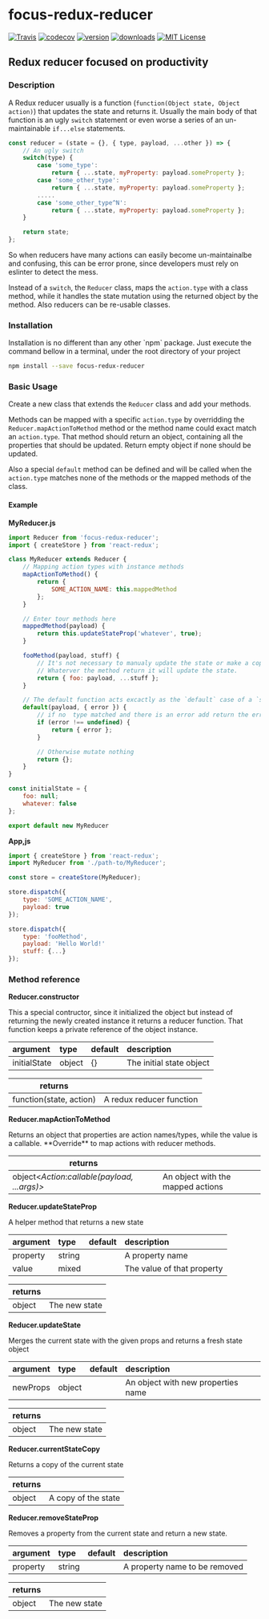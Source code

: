 # focus-redux-reducer

[![Travis](https://img.shields.io/travis/tavantzo/focus-redux-reducer.svg)](https://travis-ci.org/tavantzo/focus-redux-reducer)
[![codecov](https://codecov.io/gh/tavantzo/focus-redux-reducer/branch/master/graph/badge.svg)](https://codecov.io/gh/tavantzo/focus-redux-reducer)
[![version](https://img.shields.io/npm/v/focus-redux-reducer.svg)](https://www.npmjs.com/package/focus-redux-reducer
)
[![downloads](https://img.shields.io/npm/dm/focus-redux-reducer.svg)](https://www.npmjs.com/package/focus-redux-reducer)
[![MIT License](https://img.shields.io/npm/l/focus-redux-reducer.svg)](https://opensource.org/licenses/MIT)

## Redux reducer focused on productivity

### Description

A Redux reducer usually is a function (`function(Object state, Object action)`) that updates the state and returns it. Usually the main body of that function is an ugly `switch` statement or even worse a series of an un-maintainable `if...else` statements.

```javascript
const reducer = (state = {}, { type, payload, ...other }) => {
    // An ugly switch
    switch(type) {
        case 'some_type':
            return { ...state, myProperty: payload.someProperty };
        case 'some_other_type':
            return { ...state, myProperty: payload.someProperty };
        .....
        case 'some_other_type^N':
            return { ...state, myProperty: payload.someProperty };
    }

    return state;
};
```
So when reducers have many actions can easily become un-maintainalbe and confusing, this can be error prone, since developers must rely on eslinter to detect the mess.

Instead of a `switch`, the `Reducer` class, maps the `action.type` with a class method, while it handles the state mutation using the returned object by the method. Also reducers can be re-usable classes.

### Installation
<p>Installation is no different than any other `npm` package. Just execute the command bellow in a terminal, under the root directory of your project</p>

```bash
npm install --save focus-redux-reducer
```

### Basic Usage
Create a new class that extends the `Reducer` class and add your methods.

Methods can be mapped with a specific `action.type` by overridding the `Reducer.mapActionToMethod` method or the method name could exact match an `action.type`. That method should return an object, containing all the properties that should be updated. Return empty object if none should be updated.

Also a special `default` method can be defined and will be called when the `action.type` matches none of the methods or the mapped methods of the class.

#### Example

**MyReducer.js**
```javascript
import Reducer from 'focus-redux-reducer';
import { createStore } from 'react-redux';

class MyReducer extends Reducer {
    // Mapping action types with instance methods
    mapActionToMethod() {
        return {
            SOME_ACTION_NAME: this.mappedMethod
        };
    }

    // Enter tour methods here
    mappedMethod(payload) {
        return this.updateStateProp('whatever', true);
    }

    fooMethod(payload, stuff) {
        // It's not necessary to manualy update the state or make a copy of it.
        // Whaterver the method return it will update the state.
        return { foo: payload, ...stuff };
    }

    // The default function acts excactly as the `default` case of a `switch` block.
    default(payload, { error }) {
        // if no  type matched and there is an error add return the error/
        if (error !== undefined) {
            return { error };
        }

        // Otherwise mutate nothing
        return {};
    }
}

const initialState = {
    foo: null;
    whatever: false
};

export default new MyReducer
```

**App,js**

```jsx
import { createStore } from 'react-redux';
import MyReducer from './path-to/MyReducer';

const store = createStore(MyReducer);

store.dispatch({
    type: 'SOME_ACTION_NAME',
    payload: true
});

store.dispatch({
    type: 'fooMethod',
    payload: 'Hello World!'
    stuff: {...}
});

```

### Method reference

**Reducer.constructor**
<p>This a special contructor, since it initialized the object but instead of returning the newly created instance it returns a reducer function. That function keeps a private reference of the object instance.</p>

| argument     | type   | default | description |
|:--------------|:------|:-------|:-----------|
| initialState | object |   {}    | The initial state object |

| returns                 |                          |
|-------------------------|--------------------------|
| function(state, action) | A redux reducer function |

**Reducer.mapActionToMethod**
<p>Returns an object that properties are action names/types, while the value is a callable. **Override** to map actions with reducer methods.</p>

| returns        |                                   |
|----------------|-----------------------------------|
| object<*Action*:*callable(payload, ...args)>*        | An object with the mapped actions |

**Reducer.updateStateProp**
<p>A helper method that returns a new state</p>

| argument      | type   | default | description                |
|:--------------|:-------|:--------|:---------------------------|
| property      | string |         | A property name            |
| value         | mixed  |         | The value of that property |

| returns        |               |
|----------------|---------------|
| object         | The new state |


**Reducer.updateState**
<p>Merges the current state with the given props and returns a fresh state object</p>

| argument     | type   | default | description |
|:--------------|:------|:-------|:-----------|
| newProps | object |    | An object with new properties name    |

| returns        |               |
|----------------|---------------|
| object         | The new state |

**Reducer.currentStateCopy**
<p>Returns a copy of the current state</p>

| returns        |                     |
|----------------|---------------------|
| object         | A copy of the state |

**Reducer.removeStateProp**
<p>Removes a property from the current state and return a new state.</p>

| argument      | type   | default | description                    |
|:--------------|:-------|:--------|:-------------------------------|
| property      | string |         | A property name to be removed  |

| returns        |               |
|----------------|---------------|
| object         | The new state |

